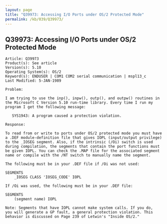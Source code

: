 ```yaml
---
layout: page
title: "Q39973: Accessing I/O Ports under OS/2 Protected Mode"
permalink: /kb/039/Q39973/
---
```


## Q39973: Accessing I/O Ports under OS/2 Protected Mode

	Article: Q39973
	Product(s): See article
	Version(s): 5.10
	Operating System(s): OS/2
	Keyword(s): ENDUSER | COM1 COM2 serial communication | mspl13_c
	Last Modified: 5-JAN-1989
	
	Problem:
	
	I am trying to use the inp(), inpw(), outp(), and outpw() routines in
	the Microsoft C Version 5.10 run-time library. Every time I run my
	program I get the following message:
	
	   SYS1943: A program caused a protection violation.
	
	Response:
	
	To read from or write to ports under OS/2 protected mode you must have
	a .DEF module-definition file that gives IOPL (input/output privilege)
	to the _IOSEG segment. Also, if the intrinsic (/Oi) switch is used
	during compilation, the segments that contain the port functions must
	be given IOPL. You can check the .MAP file for the associated segment
	name or compile with the /NT switch to manually name the segment.
	
	The following must be in your .DEF file if /Oi was not used:
	
	SEGMENTS
	    _IOSEG CLASS 'IOSEG_CODE' IOPL
	
	If /Oi was used, the following must be in your .DEF file:
	
	SEGMENTS
	    (segment name) IOPL
	
	Note: Segments that have IOPL cannot make system calls. If you do,
	you will generate a GP fault, a general protection violation. This
	behavior is discussed on Page 239 of Letwin's "Inside OS/2."
